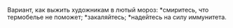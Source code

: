 Вариант, как выжить художникам в лютый мороз:
*смиритесь, что термобелье не поможет;
*закаляйтесь;
*надейтесь на силу иммунитета.